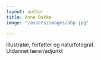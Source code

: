 ```yaml
---
layout: author
title: Anne Bakke
image: "/assets/images/abp.jpg"

---
```

  
Illustratør, forfatter og naturfotograf.  
Utdannet lærer/adjunkt